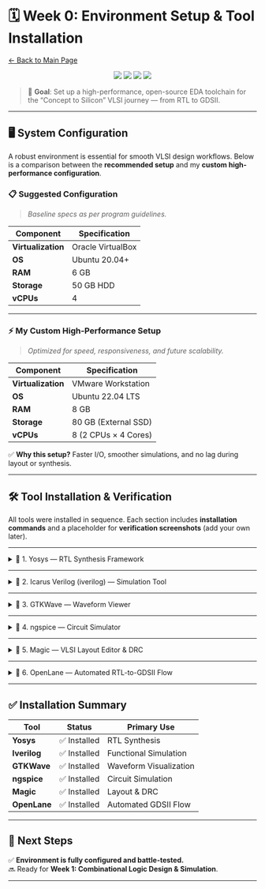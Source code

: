 # 🗓️ Week 0: Environment Setup & Tool Installation

[← Back to Main Page](../README.md)

<p align="center">
  <img src="https://img.shields.io/badge/Week-0-blue?style=for-the-badge" />
  <img src="https://img.shields.io/badge/Status-Complete-brightgreen?style=for-the-badge" />
  <img src="https://img.shields.io/badge/OS-Ubuntu_22.04-purple?style=for-the-badge" />
  <img src="https://img.shields.io/badge/Virtualization-VMware-orange?style=for-the-badge" />
</p>

> 🚀 **Goal**: Set up a high-performance, open-source EDA toolchain for the “Concept to Silicon” VLSI journey — from RTL to GDSII.

---

## 🖥️ System Configuration

A robust environment is essential for smooth VLSI design workflows. Below is a comparison between the **recommended setup** and my **custom high-performance configuration**.

### 📋 Suggested Configuration
> *Baseline specs as per program guidelines.*

| Component       | Specification             |
|-----------------|---------------------------|
| **Virtualization** | Oracle VirtualBox         |
| **OS**          | Ubuntu 20.04+             |
| **RAM**         | 6 GB                      |
| **Storage**     | 50 GB HDD                 |
| **vCPUs**       | 4                         |

---

### ⚡ My Custom High-Performance Setup

> *Optimized for speed, responsiveness, and future scalability.*

| Component       | Specification             |
|-----------------|---------------------------|
| **Virtualization** | VMware Workstation        |
| **OS**          | Ubuntu 22.04 LTS          |
| **RAM**         | 8 GB                      |
| **Storage**     | 80 GB (External SSD)      |
| **vCPUs**       | 8 (2 CPUs × 4 Cores)      |

✅ **Why this setup?** Faster I/O, smoother simulations, and no lag during layout or synthesis.

---

## 🛠️ Tool Installation & Verification

All tools were installed in sequence. Each section includes **installation commands** and a placeholder for **verification screenshots** (add your own later).

---

<details>
<summary>🔹 1. Yosys — RTL Synthesis Framework</summary>

> 🧩 Converts Verilog to gate-level netlists.

```bash
sudo apt-get update
git clone https://github.com/YosysHQ/yosys.git
cd yosys
sudo apt install make
sudo apt-get install build-essential clang bison flex libreadline-dev gawk tcl-dev libffi-dev git graphviz xdot pkg-config python3 libboost-system-dev libboost-python-dev libboost-filesystem-dev zlib1g-dev
make config-gcc
make
sudo make install
```

📸 **Verification Snapshot**:  
![Yosys Verification](.Assets/yosys-ss.png)

</details>

---

<details>
<summary>🔹 2. Icarus Verilog (iverilog) — Simulation Tool</summary>

> 🧪 Compiles and simulates Verilog designs.

```bash
sudo apt-get update
sudo apt-get install iverilog
```

📸 **Verification Snapshot**:  
*(Insert screenshot of `iverilog -v` or simulation output)*

</details>

---

<details>
<summary>🔹 3. GTKWave — Waveform Viewer</summary>

> 📈 Visualizes simulation results (VCD files).

```bash
sudo apt-get update
sudo apt install gtkwave
```

📸 **Verification Snapshot**:  
*(Insert screenshot of GTKWave opening a sample .vcd file)*

</details>

---

<details>
<summary>🔹 4. ngspice — Circuit Simulator</summary>

> 🔌 Simulates analog and mixed-signal circuits.

```bash
# Download from: https://sourceforge.net/projects/ngspice/files/ng-spice-rework/37/
tar -zxvf ngspice-37.tar.gz
cd ngspice-37
mkdir release
cd release
../configure --with-x --with-readline=yes --disable-debug
make
sudo make install
```

📸 **Verification Snapshot**:  
*(Insert screenshot of `ngspice` launching successfully)*

</details>

---

<details>
<summary>🔹 5. Magic — VLSI Layout Editor & DRC</summary>

> 🎨 Create, edit, and verify physical layouts.

```bash
# Install dependencies
sudo apt-get install m4 tcsh csh libx11-dev tcl-dev tk-dev libcairo2-dev mesa-common-dev libglu1-mesa-dev libncurses-dev

# Clone and build
git clone https://github.com/RTimothyEdwards/magic.git
cd magic
./configure
make
sudo make install
```

📸 **Verification Snapshot**:  
*(Insert screenshot of Magic GUI launching or DRC run)*

</details>

---

<details>
<summary>🔹 6. OpenLane — Automated RTL-to-GDSII Flow</summary>

> 🤖 End-to-end flow integrating Yosys, Magic, and more.

```bash
# Update system
sudo apt-get update && sudo apt-get upgrade -y

# Install core dependencies
sudo apt install -y build-essential python3 python3-venv python3-pip make git

# Install Docker
sudo apt install apt-transport-https ca-certificates curl software-properties-common -y
curl -fsSL https://download.docker.com/linux/ubuntu/gpg | sudo gpg --dearmor -o /usr/share/keyrings/docker-archive-keyring.gpg
echo "deb [arch=amd64 signed-by=/usr/share/keyrings/docker-archive-keyring.gpg] https://download.docker.com/linux/ubuntu $(lsb_release -cs) stable" | sudo tee /etc/apt/sources.list.d/docker.list > /dev/null
sudo apt update
sudo apt install docker-ce docker-ce-cli containerd.io -y
sudo groupadd docker
sudo usermod -aG docker $USER
sudo reboot  # Reboot to apply Docker permissions

# Install OpenLane
git clone https://github.com/The-OpenROAD-Project/OpenLane.git
cd OpenLane
make
make test
```

📸 **Verification Snapshot**:  
*(Insert screenshot of successful `make test` or first PDK build)*

</details>

---

## ✅ Installation Summary

| Tool         | Status     | Primary Use               |
|--------------|------------|---------------------------|
| **Yosys**    | ✅ Installed | RTL Synthesis             |
| **Iverilog** | ✅ Installed | Functional Simulation     |
| **GTKWave**  | ✅ Installed | Waveform Visualization    |
| **ngspice**  | ✅ Installed | Circuit Simulation        |
| **Magic**    | ✅ Installed | Layout & DRC              |
| **OpenLane** | ✅ Installed | Automated GDSII Flow      |

---

## 🎯 Next Steps

✅ **Environment is fully configured and battle-tested.**  
🔜 Ready for **Week 1: Combinational Logic Design & Simulation**.

---
